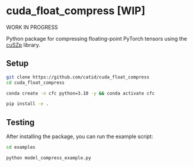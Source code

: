 # cuda_float_compress [WIP]

WORK IN PROGRESS

Python package for compressing floating-point PyTorch tensors using the [cuSZp](https://github.com/szcompressor/cuSZp) library.

## Setup

```bash
git clone https://github.com/catid/cuda_float_compress
cd cuda_float_compress

conda create -n cfc python=3.10 -y && conda activate cfc

pip install -e .
```

## Testing

After installing the package, you can run the example script:

```bash
cd examples

python model_compress_example.py
```
